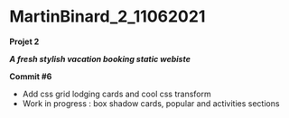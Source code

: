 # MartinBinard_2_11062021
**Projet 2**

***A fresh stylish vacation booking static webiste***

**Commit #6**

* Add css grid lodging cards and cool css transform
* Work in progress : box shadow cards, popular and activities sections